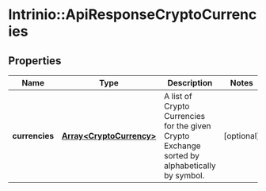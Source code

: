 # Intrinio::ApiResponseCryptoCurrencies

## Properties
Name | Type | Description | Notes
------------ | ------------- | ------------- | -------------
**currencies** | [**Array&lt;CryptoCurrency&gt;**](CryptoCurrency.md) | A list of Crypto Currencies for the given Crypto Exchange sorted by alphabetically by symbol. | [optional] 


